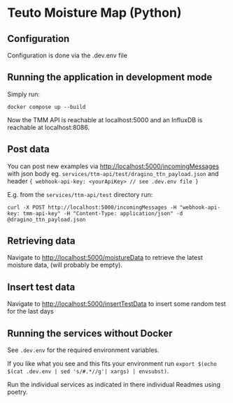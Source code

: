 # Teuto Moisture Map (Python)

## Configuration

Configuration is done via the .dev.env file

## Running the application in development mode

Simply run:

    docker compose up --build

Now the TMM API is reachable at localhost:5000 and an InfluxDB is reachable at localhost:8086.

## Post data

You can post new examples via <http://localhost:5000/incomingMessages> with json body eg. `services/ttm-api/test/dragino_ttn_payload.json` and header `{ webhook-api-key: <yourApiKey> // see .dev.env file }`

E.g. from the `services/ttm-api/test` directory run:

    curl -X POST http://localhost:5000/incomingMessages -H "webhook-api-key: tmm-api-key" -H "Content-Type: application/json" -d @dragino_ttn_payload.json

## Retrieving data

Navigate to <http://localhost:5000/moistureData> to retrieve the latest moisture data, (will probably be empty).

## Insert test data

Navigate to <http://localhost:5000/insertTestData> to insert some random test for the last days

## Running the services without Docker

See `.dev.env` for the required environment variables.

If you like what you see and this fits your environment run `export $(echo $(cat .dev.env | sed 's/#.*//g'| xargs) | envsubst)`.

Run the individual services as indicated in there individual Readmes using poetry.
